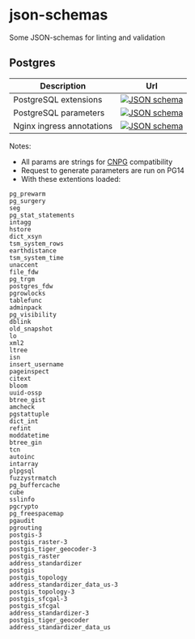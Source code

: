 # json-schemas

Some JSON-schemas for linting and validation


## Postgres

Description               | Url
--------------------------|----------------------------
PostgreSQL extensions     | [![JSON schema](https://img.shields.io/badge/JSON-schema-8A2BE2)](https://raw.githubusercontent.com/SocialGouv/json-schemas/main/postgres/extensions.json)
PostgreSQL parameters     | [![JSON schema](https://img.shields.io/badge/JSON-schema-8A2BE2)](https://raw.githubusercontent.com/SocialGouv/json-schemas/main/postgres/parameters.json)
Nginx ingress annotations | [![JSON schema](https://img.shields.io/badge/JSON-schema-8A2BE2)](https://raw.githubusercontent.com/SocialGouv/json-schemas/main/nginx/annotations.schema.json)

Notes:
- All params are strings for [CNPG](https://cloudnative-pg.io) compatibility
- Request to generate parameters are run on PG14
- With these extentions loaded:

```
pg_prewarm
pg_surgery
seg
pg_stat_statements
intagg
hstore
dict_xsyn
tsm_system_rows
earthdistance
tsm_system_time
unaccent
file_fdw
pg_trgm
postgres_fdw
pgrowlocks
tablefunc
adminpack
pg_visibility
dblink
old_snapshot
lo
xml2
ltree
isn
insert_username
pageinspect
citext
bloom
uuid-ossp
btree_gist
amcheck
pgstattuple
dict_int
refint
moddatetime
btree_gin
tcn
autoinc
intarray
plpgsql
fuzzystrmatch
pg_buffercache
cube
sslinfo
pgcrypto
pg_freespacemap
pgaudit
pgrouting
postgis-3
postgis_raster-3
postgis_tiger_geocoder-3
postgis_raster
address_standardizer
postgis
postgis_topology
address_standardizer_data_us-3
postgis_topology-3
postgis_sfcgal-3
postgis_sfcgal
address_standardizer-3
postgis_tiger_geocoder
address_standardizer_data_us
```

